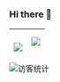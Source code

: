 ### Hi there 👋

| <br/><a href="https://github.com/xiaohaoo/xiaohaoo"><img align="center" src="https://github-readme-stats.vercel.app/api?username=xiaohaoo&count_private=true&show_icons=true&icon_color=0366d6&text_color=24292e&bg_color=ffffff&hide_title=true&theme=buefy&hide_border=true" /></a> | <a href="https://github.com/xiaohaoo/xiaohaoo">  <img align="center" src="https://github-readme-stats.vercel.app/api/top-langs/?username=xiaohaoo&theme=buefy&&repo=xiaohaoo.github.io&layout=compact&hide_border=true" /></a> |
|-----------------------------------------------------------------------------------------------------------------------------------------------------------------------------------------------------------------------------------------------------------------------| ------------- |

![访客统计](https://visitor-badge.glitch.me/badge?page_id=xiaohaoo&right_color=green)

